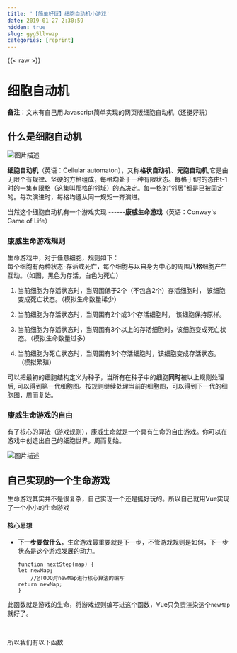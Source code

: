```yaml
---
title: '【简单好玩】细胞自动机小游戏' 
date: 2019-01-27 2:30:59
hidden: true
slug: gyg5llvwzp
categories: [reprint]
---
```


{{< raw >}}

                    
<h1 id="articleHeader0">细胞自动机</h1>
<p><strong>备注</strong>：文末有自己用Javascript简单实现的网页版细胞自动机（还挺好玩）</p>
<h2 id="articleHeader1">什么是细胞自动机</h2>
<p><span class="img-wrap"><img data-src="/img/bVIJ5z?w=250&amp;h=180" src="https://static.alili.tech/img/bVIJ5z?w=250&amp;h=180" alt="图片描述" title="图片描述" style="cursor: pointer; display: inline;"></span></p>
<p><strong>细胞自动机</strong>（英语：Cellular automaton），又称<strong>格状自动机</strong>、<strong>元胞自动机</strong>,它是由无限个有规律、坚硬的方格组成，每格均处于一种有限状态。每格于t时的态由t-1时的一集有限格（这集叫那格的邻域）的态决定。每一格的“邻居”都是已被固定的。每次演进时，每格均遵从同一规矩一齐演进。</p>
<p>当然这个细胞自动机有一个游戏实现 ------<strong>康威生命游戏</strong>（英语：Conway's Game of Life）</p>
<h3 id="articleHeader2">康威生命游戏规则</h3>
<p>生命游戏中，对于任意细胞，规则如下：<br>每个细胞有两种状态-存活或死亡，每个细胞与以自身为中心的周围<strong>八格</strong>细胞产生互动。（如图，黑色为存活，白色为死亡）</p>
<ol>
<li><p>当前细胞为存活状态时，当周围低于2个（不包含2个）存活细胞时， 该细胞变成死亡状态。（模拟生命数量稀少）</p></li>
<li><p>当前细胞为存活状态时，当周围有2个或3个存活细胞时， 该细胞保持原样。</p></li>
<li><p>当前细胞为存活状态时，当周围有3个以上的存活细胞时，该细胞变成死亡状态。（模拟生命数量过多）</p></li>
<li><p>当前细胞为死亡状态时，当周围有3个存活细胞时，该细胞变成存活状态。 （模拟繁殖）</p></li>
</ol>
<p>可以把最初的细胞结构定义为种子，当所有在种子中的细胞<strong>同时</strong>被以上规则处理后, 可以得到第一代细胞图。按规则继续处理当前的细胞图，可以得到下一代的细胞图，周而复始。</p>
<h3 id="articleHeader3">康威生命游戏的自由</h3>
<p>有了核心的算法（游戏规则），康威生命就是一个具有生命的自由游戏。你可以在游戏中创造出自己的细胞世界。周而复始。</p>
<p><span class="img-wrap"><img data-src="/img/bVIJ5J?w=379&amp;h=192" src="https://static.alili.tech/img/bVIJ5J?w=379&amp;h=192" alt="图片描述" title="图片描述" style="cursor: pointer; display: inline;"></span></p>
<h2 id="articleHeader4">自己实现的一个生命游戏</h2>
<p>生命游戏其实并不是很复杂，自己实现一个还是挺好玩的。所以自己就用Vue实现了一个小小的生命游戏</p>
<h4>核心思想</h4>
<ul><li>
<p><strong>下一步要做什么</strong>，生命游戏最重要就是下一步，不管游戏规则是如何，下一步状态是这个游戏发展的动力。</p>
<div class="widget-codetool" style="display:none;">
      <div class="widget-codetool--inner">
      <span class="selectCode code-tool" data-toggle="tooltip" data-placement="top" title="" data-original-title="全选"></span>
      <span type="button" class="copyCode code-tool" data-toggle="tooltip" data-placement="top" data-clipboard-text="function nextStep(map) {
let newMap;
    //@TODO对newMap进行核心算法的编写
return newMap;
}" title="" data-original-title="复制"></span>
      <span type="button" class="saveToNote code-tool" data-toggle="tooltip" data-placement="top" title="" data-original-title="放进笔记"></span>
      </div>
      </div><pre class="javascript hljs"><code class="javascript"><span class="hljs-function"><span class="hljs-keyword">function</span> <span class="hljs-title">nextStep</span>(<span class="hljs-params">map</span>) </span>{
<span class="hljs-keyword">let</span> newMap;
    <span class="hljs-comment">//@TODO对newMap进行核心算法的编写</span>
<span class="hljs-keyword">return</span> newMap;
}</code></pre>
</li></ul>
<p>此函数就是游戏的生命，将游戏规则编写进这个函数，Vue只负责渲染这个<code>newMap</code>就好了。</p>
<p>​</p>
<p>所以我们有以下函数</p>
<div class="widget-codetool" style="display:none;">
      <div class="widget-codetool--inner">
      <span class="selectCode code-tool" data-toggle="tooltip" data-placement="top" title="" data-original-title="全选"></span>
      <span type="button" class="copyCode code-tool" data-toggle="tooltip" data-placement="top" data-clipboard-text="function nextStep(map) {
            let new_map = Array(52).fill(Array(52).fill(0)).map((i) => i.map((j) => 0));
            let countAlive = 0;
            for (let i = 1; i < 51; i++) {
                for (let j = 1; j < 51; j++) {
                    countAlive = map[i + 1][j] + map[i - 1][j] + map[i][j + 1] + map[i][j - 1] + map[i + 1][j + 1] + map[i + 1][j - 1] + map[i - 1][j + 1] + map[i - 1][j - 1];
                    if (map[i][j] === 0 &amp;&amp; countAlive < 3) {
                        new_map[i][j] = 0;
                    }
                    if (map[i][j] === 1 &amp;&amp; 2 <= countAlive &amp;&amp; countAlive <= 3) {
                        new_map[i][j] = 1;

                    }
                    if (map[i][j] === 1 &amp;&amp; (countAlive > 3 || countAlive < 2)) {
                        new_map[i][j] = 0;
                    }
                    if (map[i][j] == 0 &amp;&amp; countAlive === 3) {
                        new_map[i][j] = 1;
                    }
                    countAlive = 0;
                }
            }
            return new_map;
        }" title="" data-original-title="复制"></span>
      <span type="button" class="saveToNote code-tool" data-toggle="tooltip" data-placement="top" title="" data-original-title="放进笔记"></span>
      </div>
      </div><pre class="javascript hljs"><code class="javascript"><span class="hljs-function"><span class="hljs-keyword">function</span> <span class="hljs-title">nextStep</span>(<span class="hljs-params">map</span>) </span>{
            <span class="hljs-keyword">let</span> new_map = <span class="hljs-built_in">Array</span>(<span class="hljs-number">52</span>).fill(<span class="hljs-built_in">Array</span>(<span class="hljs-number">52</span>).fill(<span class="hljs-number">0</span>)).map(<span class="hljs-function">(<span class="hljs-params">i</span>) =&gt;</span> i.map(<span class="hljs-function">(<span class="hljs-params">j</span>) =&gt;</span> <span class="hljs-number">0</span>));
            <span class="hljs-keyword">let</span> countAlive = <span class="hljs-number">0</span>;
            <span class="hljs-keyword">for</span> (<span class="hljs-keyword">let</span> i = <span class="hljs-number">1</span>; i &lt; <span class="hljs-number">51</span>; i++) {
                <span class="hljs-keyword">for</span> (<span class="hljs-keyword">let</span> j = <span class="hljs-number">1</span>; j &lt; <span class="hljs-number">51</span>; j++) {
                    countAlive = map[i + <span class="hljs-number">1</span>][j] + map[i - <span class="hljs-number">1</span>][j] + map[i][j + <span class="hljs-number">1</span>] + map[i][j - <span class="hljs-number">1</span>] + map[i + <span class="hljs-number">1</span>][j + <span class="hljs-number">1</span>] + map[i + <span class="hljs-number">1</span>][j - <span class="hljs-number">1</span>] + map[i - <span class="hljs-number">1</span>][j + <span class="hljs-number">1</span>] + map[i - <span class="hljs-number">1</span>][j - <span class="hljs-number">1</span>];
                    <span class="hljs-keyword">if</span> (map[i][j] === <span class="hljs-number">0</span> &amp;&amp; countAlive &lt; <span class="hljs-number">3</span>) {
                        new_map[i][j] = <span class="hljs-number">0</span>;
                    }
                    <span class="hljs-keyword">if</span> (map[i][j] === <span class="hljs-number">1</span> &amp;&amp; <span class="hljs-number">2</span> &lt;= countAlive &amp;&amp; countAlive &lt;= <span class="hljs-number">3</span>) {
                        new_map[i][j] = <span class="hljs-number">1</span>;

                    }
                    <span class="hljs-keyword">if</span> (map[i][j] === <span class="hljs-number">1</span> &amp;&amp; (countAlive &gt; <span class="hljs-number">3</span> || countAlive &lt; <span class="hljs-number">2</span>)) {
                        new_map[i][j] = <span class="hljs-number">0</span>;
                    }
                    <span class="hljs-keyword">if</span> (map[i][j] == <span class="hljs-number">0</span> &amp;&amp; countAlive === <span class="hljs-number">3</span>) {
                        new_map[i][j] = <span class="hljs-number">1</span>;
                    }
                    countAlive = <span class="hljs-number">0</span>;
                }
            }
            <span class="hljs-keyword">return</span> new_map;
        }</code></pre>
<p>​</p>
<ul><li><p><strong>地图扩展</strong>，我们的Map默认定了一个50*50的二位数组，可是考虑到边界对细胞算法影响，我们扩展地图，将地图作为52*52的二位数组。这样然这个50*50的二位数组最外面包多一层，看控制边界对细胞算法影响。细胞只在内层50*50数组内繁衍。</p></li></ul>
<p>​</p>
<p><code>let new_map = Array(52).fill(Array(52).fill(0)).map((i) =&gt; i.map((j) =&gt; 0));</code></p>
<p>​</p>
<ul>
<li><p><strong>文件导出导入</strong> 当然加了扩展功能，保存自己喜欢的细胞自动机成文件。</p></li>
<li><p><strong>速度的调整</strong> 扩展功能，调整下一步的速度。</p></li>
</ul>
<h3 id="articleHeader5">实现的效果</h3>
<p><span class="img-wrap"><img data-src="/img/bVOIQK?w=803&amp;h=925" src="https://static.alili.tech/img/bVOIQK?w=803&amp;h=925" alt="hgz70su.gif" title="hgz70su.gif" style="cursor: pointer; display: inline;"></span></p>
<h4>Gayhub源代码，喜欢就给个Star</h4>
<p>戳=&gt;&gt;&gt;&gt;&gt;&gt;&gt;&gt;&gt;&gt;<a href="https://github.com/Chan-Chun/Cellular-Automaton" rel="nofollow noreferrer" target="_blank">细胞自动机</a></p>
<hr>
<h6>这是一个分割线！</h6>
<p>最新版本的细胞自动机用了koa2进行了重构噢！</p>

                
{{< /raw >}}

# 版权声明
本文资源来源互联网，仅供学习研究使用，版权归该资源的合法拥有者所有，

本文仅用于学习、研究和交流目的。转载请注明出处、完整链接以及原作者。

原作者若认为本站侵犯了您的版权，请联系我们，我们会立即删除！

## 原文标题
【简单好玩】细胞自动机小游戏

## 原文链接
[https://segmentfault.com/a/1190000008241313](https://segmentfault.com/a/1190000008241313)

